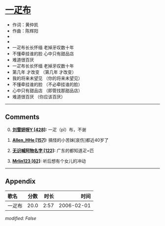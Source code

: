 # [一疋布](https://music.163.com/song?id=66028)

* 作词：黄仲凯
* 作曲：陈辉阳
*
*
* 一疋布长长怀缅 老掉牙叹数十年
* 不懂牵挂谁的脸 心中只有甜品店
* 难道很百厌
* 一疋布长长怀缅 老掉牙叹数十年
* 第几年 才改变 （第几年 才改变）
* 我的将来未望见 （你的将来未望见）
* 不懂牵挂谁的脸 （不必牵挂谁的脸）
* 心中只有甜品店 （即管找那甜品店）
* 难道很百厌 （你应该百厌）


---

## Comments
0. **[刘雪妍呀Y \[428\]](https://music.163.com/#/user/home?id=71461357):** 一疋（pǐ）布，不谢

1. **[Allen_HHe \[157\]](https://music.163.com/#/user/home?id=74118469):** 搞怪的小苦妹[哀伤]都近40岁了

2. **[无识喊阿物名字 \[122\]](https://music.163.com/#/user/home?id=2875233):** 广东的都知道疋=匹

3. **[Mrlin123 \[62\]](https://music.163.com/#/user/home?id=62546602):** 听后想有个女儿的冲动



---

## Appendix

|歌名|分数|时长|时间|
|:---|:---:|---:|---:|
|一疋布|20.0|2:57|2006-02-01

*modified: False*